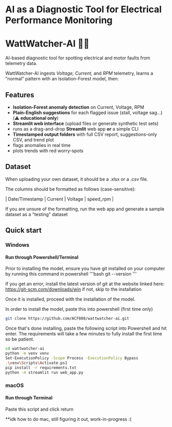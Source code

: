 # AI as a Diagnostic Tool for Electrical Performance Monitoring

# WattWatcher-AI 🔌🤖

AI-based diagnostic tool for spotting electrical and motor faults from telemetry data.

WattWatcher-AI ingests *Voltage, Current,* and *RPM* telemetry, learns a “normal” pattern with an Isolation-Forest model, then:

## Features
- **Isolation-Forest anomaly detection** on Current, Voltage, RPM  
- **Plain-English suggestions** for each flagged issue (stall, voltage sag…)  (⚠️ **educational only**) 
- **Streamlit web interface** (upload files or generate synthetic test sets)  
- runs as a drag-and-drop **Streamlit** web app **or** a simple CLI
- **Timestamped output folders** with full CSV report, suggestions-only CSV, and trend plot  
- flags anomalies in real time  
- plots trends with red worry-spots  

## Dataset

When uploading your own dataset, it should be a .xlsx or a .csv file. 

The columns should be formatted as follows (case-sensitive):

| Date/Timestamp | Current | Voltage | speed_rpm |

If you are unsure of the formatting, run the web app and generate a sample dataset as a "testing" dataset

## Quick start

### Windows
#### Run through Powershell/Terminal

Prior to installing the model, ensure you have git installed on your computer by running this command in powershell
'''bash
git --version
'''

If you get an error, install the latest version of git at the website linked here: https://git-scm.com/downloads/win
if not, skip to the installation


Once it is installed, proceed with the installation of the model.

In order to install the model, paste this into powershell (first time only)
```bash
git clone https://github.com/ACF808/wattwatcher-ai.git
```

Once that's done installing, paste the following script into Powershell and hit enter. The requirements will take a few minutes to fully install the first time so be patient.
```bash
cd wattwatcher-ai
python -m venv venv
Set-ExecutionPolicy -Scope Process -ExecutionPolicy Bypass
.\venv\Scripts\Activate.ps1
pip install -r requirements.txt
python -m streamlit run web_app.py
```

### macOS
#### Run through Terminal

Paste this script and click return

**idk how to do mac, still figuring it out, work-in-progress :(


